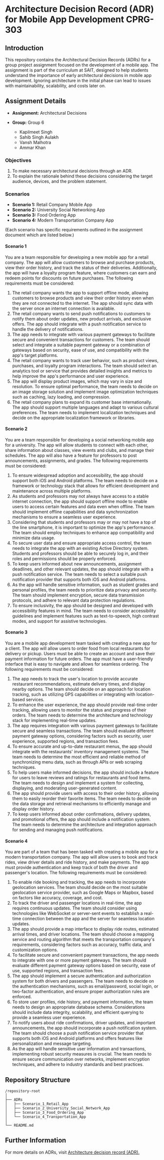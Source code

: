 # Architecture Decision Record (ADR) for Mobile App Development CPRG-303

## Introduction

This repository contains the Architectural Decision Records (ADRs) for a group project assignment focused on the development of a mobile app. The assignment is part of the curriculum at SAIT, designed to help students understand the importance of early architectural decisions in mobile app development. Ignoring architecture in the initial phase can lead to issues with maintainability, scalability, and costs later on.

## Assignment Details

- **Assignment:** Architectural Decisions

- **Group:** Group 6
  - Kapilmeet Singh
  - Sahib Singh Aulakh
  - Vansh Malhotra
  - Ammar Khan

### Objectives

1. To make necessary architectural decisions through an ADR.
2. To explain the rationale behind these decisions considering the target audience, devices, and the problem statement.

### Scenarios

- **Scenario 1:** Retail Company Mobile App
- **Scenario 2:** University Social Networking App
- **Scenario 3:** Food Ordering App
- **Scenario 4:** Modern Transportation Company App

(Each scenario has specific requirements outlined in the assignment document which are listed below.)

#### Scenario 1

You are a team responsible for developing a new mobile app for a retail company. The app will allow customers to browse and purchase products, view their order history, and track the status of their deliveries. Additionally, the app will have a loyalty program feature, where customers can earn and redeem points for discounts on future purchases. The following requirements must be considered:

1. The retail company wants the app to support offline mode, allowing customers to browse products and view their order history even when they are not connected to the internet. The app should sync data with the server once an internet connection is available.
2. The retail company wants to send push notifications to customers to notify them about order updates, new product arrivals, and exclusive offers. The app should integrate with a push notification service to handle the delivery of notifications.
3. The app needs to integrate with various payment gateways to facilitate secure and convenient transactions for customers. The team should select and integrate a suitable payment gateway or a combination of gateways based on security, ease of use, and compatibility with the app's target platforms.
4. The retail company wants to track user behavior, such as product views, purchases, and loyalty program interactions. The team should select an analytics tool or service that provides detailed insights and metrics to help improve the app's performance and user experience.
5. The app will display product images, which may vary in size and resolution. To ensure optimal performance, the team needs to decide on an image storage solution and implement image optimization techniques such as caching, lazy loading, and compression.
6. The retail company plans to expand its customer base internationally. The app should support multiple languages and adapt to various cultural preferences. The team needs to implement localization techniques and decide on the appropriate localization framework or libraries.

#### Scenario 2

You are a team responsible for developing a social networking mobile app for a university. The app will allow students to connect with each other, share information about classes, view events and clubs, and manage their schedules. The app will also have a feature for professors to post announcements, assignments, and grades. The following requirements must be considered:

1. To ensure widespread adoption and accessibility, the app should support both iOS and Android platforms. The team needs to decide on a framework or technology stack that allows for efficient development and maintenance across multiple platforms.
2. As students and professors may not always have access to a stable internet connection, the app should support offline mode to enable users to access certain features and data even when offline. The team should implement offline capabilities and data synchronization mechanisms to ensure a seamless user experience.
3. Considering that students and professors may or may not have a top of the line smartphone, it is important to optimize the app's performance. The team should employ techniques to enhance app compatibility and minimize data usage.
4. To secure user data and ensure appropriate access control, the team needs to integrate the app with an existing Active Directory system. Students and professors should be able to securely log in, and their roles and permissions should be properly enforced.
5. To keep users informed about new announcements, assignment deadlines, and other relevant updates, the app should integrate with a push notification service. The team needs to select a suitable push notification provider that supports both iOS and Android platforms.
6. As the app will handle sensitive information, such as student grades and personal profiles, the team needs to prioritize data privacy and security. The team should implement encryption, secure data transmission protocols, and adhere to relevant data protection regulations.
7. To ensure inclusivity, the app should be designed and developed with accessibility features in mind. The team needs to consider accessibility guidelines and implement features such as text-to-speech, high contrast modes, and support for assistive technologies.

#### Scenario 3

You are a mobile app development team tasked with creating a new app for a client. The app will allow users to order food from local restaurants for delivery or pickup. Users must be able to create an account and save their payment information for future orders. The app must have a user-friendly interface that is easy to navigate and allows for seamless ordering. The following requirements must be considered:

1. The app needs to track the user's location to provide accurate restaurant recommendations, estimate delivery times, and display nearby options. The team should decide on an approach for location tracking, such as utilizing GPS capabilities or integrating with location-based services.
2. To enhance the user experience, the app should provide real-time order tracking, allowing users to monitor the status and progress of their orders. The team needs to determine the architecture and technology stack for implementing real-time updates.
3. The app requires integration with various payment gateways to facilitate secure and seamless transactions. The team should evaluate different payment gateway options, considering factors such as security, user experience, supported regions, and transaction fees.
4. To ensure accurate and up-to-date restaurant menus, the app should integrate with the restaurants' inventory management systems. The team needs to determine the most efficient and reliable method of synchronizing menu data, such as through APIs or web scraping techniques.
5. To help users make informed decisions, the app should include a feature for users to leave reviews and ratings for restaurants and food items. The team needs to design and implement a system for collecting, displaying, and moderating user-generated content.
6. The app should provide users with access to their order history, allowing them to easily reorder their favorite items. The team needs to decide on the data storage and retrieval mechanisms to efficiently manage and display order history.
7. To keep users informed about order confirmations, delivery updates, and promotional offers, the app should include a notification system. The team needs to determine the architecture and integration approach for sending and managing push notifications.

#### Scenario 4

You are part of a team that has been tasked with creating a mobile app for a modern transportation company. The app will allow users to book and track rides, view driver details and ride history, and make payments. The app must provide authentication and keep track of both the driver and passenger's location. The following requirements must be considered:

1. To enable ride booking and tracking, the app needs to incorporate geolocation services. The team should decide on the most suitable geolocation service provider, such as Google Maps or Mapbox, based on factors like accuracy, coverage, and cost.
2. To track the driver and passenger locations in real-time, the app requires continuous updates. The team should consider using technologies like WebSocket or server-sent events to establish a real-time connection between the app and the server for seamless location updates.
3. The app should provide a map interface to display ride routes, estimated arrival times, and driver locations. The team should choose a mapping service and routing algorithm that meets the transportation company's requirements, considering factors such as accuracy, traffic data, and customization options.
4. To facilitate secure and convenient payment transactions, the app needs to integrate with one or more payment gateways. The team should evaluate different payment gateway options based on security, ease of use, supported regions, and transaction fees.
5. The app should implement a secure authentication and authorization system for both drivers and passengers. The team needs to decide on the authentication mechanisms, such as email/password, social login, or two-factor authentication, and ensure proper authorization rules are enforced.
6. To store user profiles, ride history, and payment information, the team needs to design an appropriate database schema. Considerations should include data integrity, scalability, and efficient querying to provide a seamless user experience.
7. To notify users about ride confirmations, driver updates, and important announcements, the app should incorporate a push notification system. The team should choose a push notification service provider that supports both iOS and Android platforms and offers features like personalization and message targeting.
8. As the app will handle sensitive user information and transactions, implementing robust security measures is crucial. The team needs to ensure secure communication over networks, implement encryption techniques, and adhere to industry standards and best practices.

## Repository Structure

```plaintext
/repository-root
│
├── ADRs
│   ├── Scenario_1_Retail_App
│   ├── Scenario_2_University_Social_Network_App
│   ├── Scenario_3_Food_Ordering_App
│   └── Scenario_4_Transportation_App
│
└── README.md
```

## Further Information

For more details on ADRs, visit [Architecture decision record (ADR).](https://github.com/joelparkerhenderson/architecture-decision-record)
